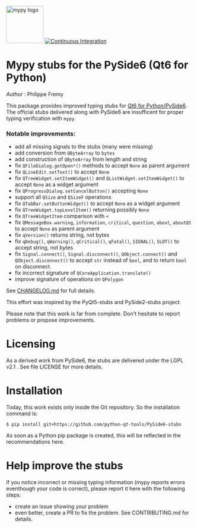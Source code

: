 <img src="http://mypy-lang.org/static/mypy_light.svg" alt="mypy logo" width="100px"/>  [![Continuous Integration](https://github.com/python-qt-tools/PySide6-stubs/actions/workflows/ci.yml/badge.svg)](https://github.com/python-qt-tools/PySide6-stubs/actions/workflows/ci.yml)


# Mypy stubs for the PySide6 (Qt6 for Python)

*Author :* Philippe Fremy

This package provides improved typing stubs for [Qt6 for Python/PySide6](https://pypi.org/project/PySide6/). The 
official stubs delivered along with PySide6 are insufficent 
for proper typing verification with `mypy`.

### Notable improvements:
* add all missing signals to the stubs (many were missing)
* add conversion from `QByteArray` to `bytes`
* add construction of `QByteArray` from length and string
* fix `QFileDialog.getOpen*()` methods to accept `None` as parent argument
* fix `QLineEdit.setText()` to accept `None`
* fix `QTreeWidget.setItemWidget()` and `QListWidget.setItemWidget()` to accept `None` as a widget argument
* fix `QProgressDialog.setCancelButton()` accepting `None`
* support all `QSize` and `QSizeF` operations
* fix `QTabBar.setButtonWidget()` to accept `None` as a widget argument
* fix `QTreeWidget.topLevelItem()` returning possibly `None`
* fix `QTreeWidgetItem` comparison with `<`
* fix `QMessageBox.warning`, `information`, `critical`, `question`, `about`, `aboutQt` to accept `None` as parent argument
* fix `qVersion()` returns string, not bytes
* fix `qDebug()`, `qWarning()`, `qCritical()`, `qFatal()`, `SIGNAL()`, `SLOT()` to accept string, not bytes
* fix `Signal.connect()`, `Signal.disconnect()`, `QObject.connect()` and `QObject.disconnect()` to accept `str` instead
  of `bool`, and to return `bool` on disconnect.
* fix incorrect signature of `QCoreApplication.translate()`
* improve signature of operations on `QPolygon`


See [CHANGELOG.md](CHANGELOG.md) for full details.

This effort was inspired by the PyQt5-stubs and PySide2-stubs project.

Please note that this work is far from complete. Don't hesitate to report problems or propose improvements.


# Licensing
As a derived work from PySide6, the stubs are delivered under the LGPL v2.1 . See file LICENSE for more details.


# Installation

Today, this work exists only inside the Git repository. So the installation command is:

    $ pip install git+https://github.com/python-qt-tools/PySide6-stubs

As soon as a Python pip package is created, this will be reflected in the recommendations here.


# Help improve the stubs

If you notice incorrect or missing typing information (mypy reports errors eventhough your code is correct), please report it
here with the following steps:

* create an issue showing your problem
* even better, create a PR to fix the problem. See CONTRIBUTING.md for details.


